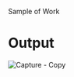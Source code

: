 Sample of Work
# Output
![Capture - Copy](https://github.com/tofayal-ahmed/Course_Registration_From/assets/169479504/4adcdbd6-4a56-4dc6-8853-576ecfcda2d1)

